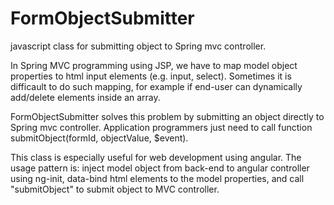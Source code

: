 # FormObjectSubmitter
javascript class for submitting object to Spring mvc controller. 

In Spring MVC programming using JSP, we have to map model object properties to html input elements (e.g. input, select).
Sometimes it is difficault to do such mapping, for example if end-user can dynamically add/delete elements inside an array. 

FormObjectSubmitter solves this problem by submitting an object directly to Spring mvc controller. Application 
programmers just need to call function submitObject(formId, objectValue, $event). 

This class is especially useful for web development using angular. The usage pattern is: inject model object 
from back-end to angular controller using ng-init, data-bind html elements to the model properties, and call "submitObject" to submit object to MVC controller.
